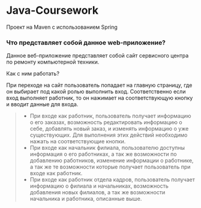 # Java-Coursework
Проект на Maven с использованием Spring
### Что представляет собой данное web-приложение?

Данное веб-приложение представляет собой сайт сервисного центра по ремонту компьютерной техники.

Как с ним работать?

При переходе на сайт пользователь попадает на главную страницу, где он выбирает под какой ролью выполнить вход. Соответственно если вход выполняет работник, то он нажимает на соответствующую кнопку и вводит данные для входа. 
  > * При входе как работник, пользователь получает информацию о его заказах, возможность редактировать информацию о себе, добавлять новый заказ, и изменять информацию о уже существующих. Для выполнения этих действий необходимо нажать на соответствующие кнопки.
  > * При входе как начальник филиала, пользователю доступны информация о его работниках, а так же возможности по добавлению работников, изменение информации о работнике, а так же те возможности которые получает пользователь при входе как работник.
  > * При входе как работник отдела кадров, пользователь получает информацию о филиала и начальниках, возможность добавления новых филиалов, а так же возможности начальника и работника, описанные выше.

